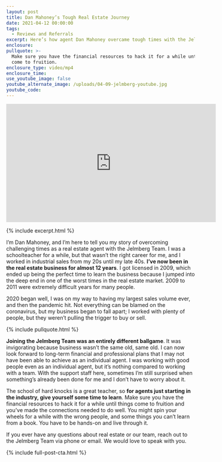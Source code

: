 ```yaml
---
layout: post
title: Dan Mahoney’s Tough Real Estate Journey
date: 2021-04-12 00:00:00
tags:
  - Reviews and Referrals
excerpt: Here’s how agent Dan Mahoney overcame tough times with the Jelmberg Team.
enclosure:
pullquote: >-
  Make sure you have the financial resources to hack it for a while until things
  come to fruition.
enclosure_type: video/mp4
enclosure_time:
use_youtube_image: false
youtube_alternate_image: /uploads/04-09-jelmberg-youtube.jpg
youtube_code:
---
```

<iframe src="https://www.youtube.com/embed/Cx4TcmtCcak?rel=0" width="560" height="315" frameborder="0" allowfullscreen="allowfullscreen"></iframe>

{% include excerpt.html %}

I’m Dan Mahoney, and I’m here to tell you my story of overcoming challenging times as a real estate agent with the Jelmberg Team. I was a schoolteacher for a while, but that wasn’t the right career for me, and I worked in industrial sales from my 20s until my late 40s. **I’ve now been in the real estate business for almost 12 years**. I got licensed in 2009, which ended up being the perfect time to learn the business because I jumped into the deep end in one of the worst times in the real estate market. 2009 to 2011 were extremely difficult years for many people.&nbsp;

2020 began well, I was on my way to having my largest sales volume ever, and then the pandemic hit. Not everything can be blamed on the coronavirus, but my business began to fall apart; I worked with plenty of people, but they weren’t pulling the trigger to buy or sell.

{% include pullquote.html %}

**Joining the Jelmberg Team was an entirely different ballgame**. It was invigorating because business wasn’t the same old, same old. I can now look forward to long-term financial and professional plans that I may not have been able to achieve as an individual agent. I was working with good people even as an individual agent, but it’s nothing compared to working with a team. With the support staff here, sometimes I’m still surprised when something’s already been done for me and I don’t have to worry about it.&nbsp;

The school of hard knocks is a great teacher, so **for agents just starting in the industry, give yourself some time to learn**. Make sure you have the financial resources to hack it for a while until things come to fruition and you’ve made the connections needed to do well. You might spin your wheels for a while with the wrong people, and some things you can’t learn from a book. You have to be hands-on and live through it.&nbsp;

If you ever have any questions about real estate or our team, reach out to the Jelmberg Team via phone or email. We would love to speak with you.

{% include full-post-cta.html %}
